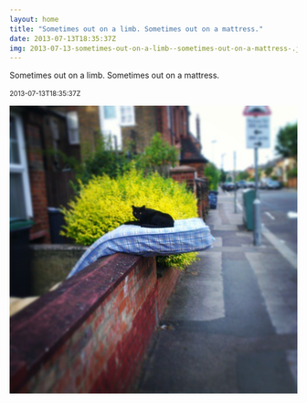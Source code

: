 ```yaml
---
layout: home
title: "Sometimes out on a limb. Sometimes out on a mattress."
date: 2013-07-13T18:35:37Z
img: 2013-07-13-sometimes-out-on-a-limb--sometimes-out-on-a-mattress-.jpg
---
```


Sometimes out on a limb. Sometimes out on a mattress.

<small>2013-07-13T18:35:37Z</small>

![Sometimes out on a limb. Sometimes out on a mattress.](2013-07-13-sometimes-out-on-a-limb--sometimes-out-on-a-mattress-.jpg)
